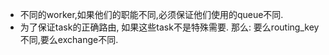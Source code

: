- 不同的worker,如果他们的职能不同,必须保证他们使用的queue不同.
- 为了保证task的正确路由, 如果这些task不是特殊需要. 那么: 要么routing_key不同,要么exchange不同.